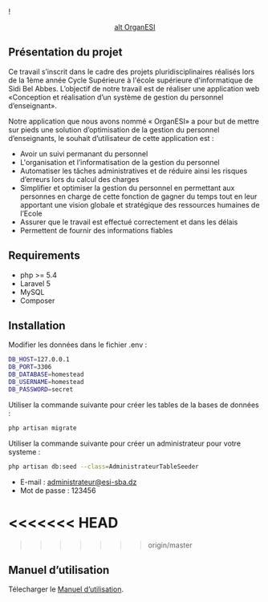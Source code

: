 !<p align="center">[alt OrganESI](https://img4.hostingpics.net/thumbs/mini_517635logo.jpg)</p>

## Présentation du projet 

Ce travail s’inscrit dans le cadre des projets pluridisciplinaires réalisés lors de la 1ème année Cycle Supérieure à  l'école supérieure d'informatique de Sidi Bel Abbes.
 L’objectif de notre travail est de réaliser une application web «Conception et réalisation d’un système de gestion du personnel d’enseignant».
 
Notre application que nous avons nommé « OrganESI» a pour but de mettre sur pieds une solution d’optimisation de la gestion du personnel d’enseignants, le souhait d’utilisateur de cette application est :
- Avoir un suivi permanant du personnel 
- L'organisation et l’informatisation de la gestion du personnel
- Automatiser les tâches administratives et de réduire ainsi les risques d’erreurs lors du calcul des charges
- Simplifier et optimiser la gestion du personnel en permettant aux personnes en charge de cette fonction de gagner du temps tout en leur apportant une vision globale et stratégique des ressources humaines de l’Ecole
- Assurer que le travail est effectué correctement et dans les délais
- Permettent de fournir des informations fiables


## Requirements

- php >= 5.4 
- Laravel 5
- MySQL
- Composer

## Installation

Modifier les données dans le fichier .env :

``` bash
DB_HOST=127.0.0.1
DB_PORT=3306
DB_DATABASE=homestead
DB_USERNAME=homestead
DB_PASSWORD=secret
```

Utiliser la commande suivante pour créer les tables de la bases de données :

``` bash
php artisan migrate
```

Utiliser la commande suivante pour créer un administrateur pour votre systeme :

``` bash
php artisan db:seed --class=AdministrateurTableSeeder
```
- E-mail : administrateur@esi-sba.dz 
- Mot de passe : 123456   

<<<<<<< HEAD
=======

>>>>>>> origin/master
## Manuel d’utilisation

Télecharger le [Manuel d’utilisation](#).

